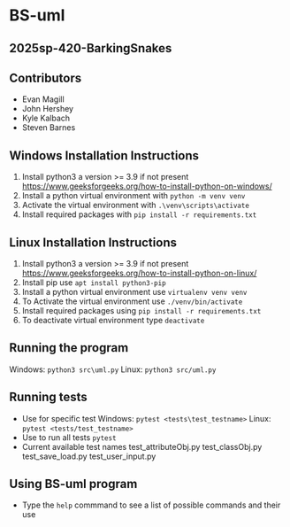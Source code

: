 # BS-uml
## 2025sp-420-BarkingSnakes 
## Contributors
- Evan Magill
- John Hershey
- Kyle Kalbach
- Steven Barnes

## Windows Installation Instructions
1. Install python3 a version >= 3.9 if not present https://www.geeksforgeeks.org/how-to-install-python-on-windows/
2. Install a python virtual environment with `python -m venv venv`
3. Activate the virtual environment with `.\venv\scripts\activate`
4. Install required packages with `pip install -r requirements.txt`

## Linux Installation Instructions
1. Install python3 a version >= 3.9 if not present https://www.geeksforgeeks.org/how-to-install-python-on-linux/
2. Install pip use `apt install python3-pip`
3. Install a python virtual environment use `virtualenv venv venv`
4. To Activate the virtual environment use `./venv/bin/activate`
5. Install required packages using `pip install -r requirements.txt`
6. To deactivate virtual environment type `deactivate`

## Running the program
   Windows: `python3 src\uml.py`
   Linux: `python3 src/uml.py`

## Running tests
- Use for specific test 
   Windows: `pytest <tests\test_testname>` 
   Linux: `pytest <tests/test_testname>`
- Use to run all tests `pytest`
- Current available test names 
  test_attributeObj.py
  test_classObj.py
  test_save_load.py
  test_user_input.py

## Using BS-uml program
- Type the `help` commmand to see a list of possible commands and their use
